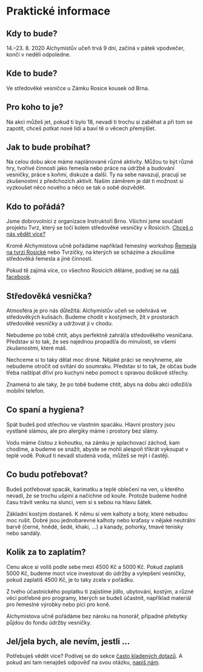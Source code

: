 Praktické informace
===================

Kdy to bude?
------------
14.–23. 8. 2020 Alchymistův učeň trvá 9 dní, začíná v pátek vpodvečer, končí v neděli odpoledne.

Kde to bude?
------------
Ve středověké vesničce u Zámku Rosice kousek od Brna.

Pro koho to je?
---------------
Na akci můžeš jet, pokud ti bylo 18, nevadí ti trochu si zaběhat a při tom se zapotit, chceš potkat nové lidi a baví tě o věcech přemýšlet.

Jak to bude probíhat?
---------------------
Na celou dobu akce máme naplánované různé aktivity. Můžou to být různé hry, tvořivé činnosti jako řemesla nebo práce na údržbě a budování vesničky, práce s koňmi,
diskuze a další. Ty na sebe navazují, pracují se zkušenostmi z předchozích aktivit. Našim záměrem je dát ti možnost si vyzkoušet něco nového a něco se tak o sobě dozvědět.

Kdo to pořádá?
--------------
Jsme dobrovolníci z organizace Instruktoři Brno. Všichni jsme součástí projektu Tvrz, který se točí kolem středověké vesničky v Rosicích.
[Chceš o nás vědět více?](#team)

Kromě Alchymistova učně pořádáme například řemeslný workshop [Řemesla na tvrzi Rosické](http://remesla.tvrz.net) nebo Tvrzičky, na kterých se scházíme
a zkoušíme středověká řemesla a jiné činnosti.

Pokud tě zajímá více, co všechno Rosicích děláme, podívej se na [náš facebook](https://www.facebook.com/tvrz.net).

Středověká vesnička?
--------------------
Atmosféra je pro nás důležitá: Alchymistův učeň se odehrává ve středověkých kulisách. Budeme chodit v kostýmech, žít v prostorách středověké vesničky a udržovat ji v chodu.

Nebudeme po tobě chtít, abys perfektně zahrál/a středověkého vesničana. Představ si to tak, že ses najednou propadl/a do minulosti, se všemi zkušenostmi, které máš.

Nechceme si to taky dělat moc drsné. Nějaké práci se nevyhneme, ale nebudeme otročit od svítání do soumraku.
Představ si to tak, že občas bude třeba naštípat dříví pro kuchyni nebo pomoct s opravou doškové střechy.

Znamená to ale taky, že po tobě budeme chtít, abys na dobu akci odložil/a mobilní telefon.

Co spaní a hygiena?
-------------------
Spát budeš pod střechou ve vlastním spacáku. Hlavní prostory jsou vystlané slámou, ale pro alergiky máme i prostory bez slámy.

Vodu máme čistou z kohoutku, na zámku je splachovací záchod, kam chodíme, a budeme se snažit, abyste se mohli alespoň třikrát
vykoupat v teplé vodě. Pokud ti nevadí studená voda, můžeš se mýt i častěji.

Co budu potřebovat?
-------------------
Budeš potřebovat spacák, karimatku a teplé oblečení na ven, u kterého nevadí, že se trochu ušpiní a načichne od kouře.
Protože budeme hodně času trávit venku na slunci, vem si s sebou na hlavu šátek.

Základní kostým dostaneš. K němu si vem kalhoty a boty, které nebudou moc rušit. Dobré jsou jednobarevné kalhoty nebo kraťasy
v nějaké neutrální barvě (černé, hnědé, šedé, khaki, …) a kanady, pohorky, tmavé tenisky nebo sandály.

Kolik za to zaplatím?
---------------------
Cenu akce si volíš podle sebe mezi 4500 Kč a 5000 Kč. Pokud zaplatíš 5000 Kč, budeme moct více investovat do údržby a vylepšení vesničky, pokud zaplatíš 4500 Kč, je to taky zcela v pořádku.

Z tvého účastnického poplatku ti zajistíme jídlo, ubytování, kostým, a různé věci potřebné pro programy, kterých se budeš účastnit, například materiál pro řemeslné výrobky nebo píci pro koně.

Alchymistova učně pořádáme bez nároku na honorář, případné přebytky půjdou do fondu údržby vesničky.

Jel/jela bych, ale nevím, jestli …
----------------------------------
Potřebuješ vědět více? Podívej se do sekce [často kladených dotazů](#faq). A pokud ani tam nenajdeš odpověď na svou otázku, [napiš nám](#contact).
